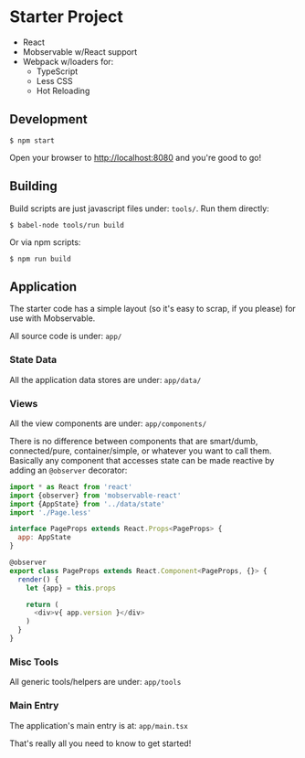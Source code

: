 # Starter Project

- React
- Mobservable w/React support
- Webpack w/loaders for:
    - TypeScript
    - Less CSS
    - Hot Reloading


## Development

```
$ npm start
```

Open your browser to <http://localhost:8080> and you're good to go!


## Building

Build scripts are just javascript files under: `tools/`. Run them directly:

```
$ babel-node tools/run build
```

Or via npm scripts:

```
$ npm run build
```

## Application

The starter code has a simple layout (so it's easy to scrap, if you please) for use with Mobservable.

All source code is under: `app/`


### State Data

All the application data stores are under: `app/data/`


### Views

All the view components are under: `app/components/`

There is no difference between components that are smart/dumb, connected/pure, container/simple, or whatever you want to call them. Basically any component that accesses state can be made reactive by adding an `@observer` decorator:

```javascript
import * as React from 'react'
import {observer} from 'mobservable-react'
import {AppState} from '../data/state'
import './Page.less'

interface PageProps extends React.Props<PageProps> {
  app: AppState
}

@observer
export class PageProps extends React.Component<PageProps, {}> {
  render() {
    let {app} = this.props

    return (
      <div>v{ app.version }</div>
    )
  }
}
```


### Misc Tools

All generic tools/helpers are under: `app/tools`


### Main Entry

The application's main entry is at: `app/main.tsx`

That's really all you need to know to get started!
